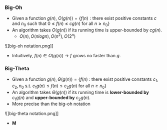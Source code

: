 ### Big-Oh

- Given a function $g(n)$, $O(g(n))=\{ f(n): \text{there exist positive constants } c \text{ and } n_0 \text{ such that } 0 \le f(n) \le cg(n) \text{ for all } n \geq n_0 \}$   
- An algorithm takes $O(g(n))$ if its running time is upper-bounded by $cg(n)$.
	- $O(n), O(nlogn), O(n^2), O(2^n)$

![[big-oh notation.png]]
- Intuitively, $f(n) \in O(g(n))$ → $f$ grows no faster than $g$.

### Big-Theta

- Given a function $g(n), \Theta(g(n))=\left\{f(n) \text { : there exist positive constants } c_1, c_2, n_0 \text { s.t. } c_1 g(n) \leq f(n) \leq c_2 g(n) \text { for all } n \geq n_0\right\}$
- An algorithm takes $\Theta(g(n))$ if its running time is **lower-bounded by** $c_1g(n)$ and **upper-bounded by** $c_2g(n)$.
- More precise than the big-oh notation

![[big-theta notation.png]]
- **M**